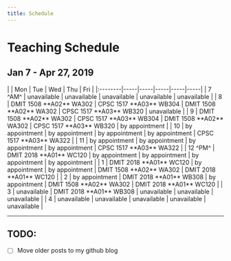 ```yaml
---
title: Schedule
---
```

# Teaching Schedule

<!-- 
|         | Mon | Tue | Wed | Thu | Fri |
|:--------|-----|-----|-----|-----|-----|
| 8 ^AM^  |  |  |  |  |  |
| 9       |  |  |  |  |  |
| 10      |  |  |  |  |  |
| 11      |  |  |  |  |  |
| 12 ^PM^ |  |  |  |  |  |
| 1       |  |  |  |  |  |
| 2       |  |  |  |  |  |
| 3       |  |  |  |  |  |
| 4       |  |  |  |  |  |
| 5       |  |  |  |  |  |
 -->

## Jan 7 - Apr 27, 2019

<td-color yellow="1508 A02" green="2018 A01" blue="1517 A03">
|         | Mon | Tue | Wed | Thu | Fri |
|:--------|-----|-----|-----|-----|-----|
| 7 ^AM^  | unavailable | unavailable | unavailable | unavailable | unavailable |
| 8       | DMIT 1508 **A02** WA302 | CPSC 1517 **A03** WB304 | DMIT 1508 **A02** WA302 | CPSC 1517 **A03** WB320 | unavailable |
| 9       | DMIT 1508 **A02** WA302 | CPSC 1517 **A03** WB304 | DMIT 1508 **A02** WA302 | CPSC 1517 **A03** WB320 | by appointment |
| 10      | by appointment | by appointment | by appointment | by appointment | CPSC 1517 **A03** WA322 |
| 11      | by appointment | by appointment | by appointment | by appointment | CPSC 1517 **A03** WA322 |
| 12 ^PM^ | DMIT 2018 **A01** WC120 | by appointment | by appointment | by appointment | by appointment |
| 1       | DMIT 2018 **A01** WC120 | by appointment | by appointment | DMIT 1508 **A02** WA302 | DMIT 2018 **A01** WC120 |
| 2       | by appointment | DMIT 2018 **A01** WB308 | by appointment | DMIT 1508 **A02** WA302 | DMIT 2018 **A01** WC120 |
| 3       | unavailable | DMIT 2018 **A01** WB308 | unavailable | unavailable | unavailable |
| 4       | unavailable | unavailable | unavailable | unavailable | unavailable |
</td-color>

<!--
<td-color yellow="1508 A01" green="2018 A01" blue="1517 A03">
|         | Mon | Tue | Wed | Thu | Fri |
|:--------|-----|-----|-----|-----|-----|
| 8 ^AM^  |     | CPSC 1517 **A03** WB304 |     | CPSC 1517 **A03** WB320 |     |
| 9       |     | CPSC 1517 **A03** WB304 |     | CPSC 1517 **A03** WB320 |     |
| 10      | DMIT 1508 **A01** WA320 | DMIT 1508 **A01** WB308 |     |     | CPSC 1517 **A03** WA322 |
| 11      | DMIT 1508 **A01** WA320 | DMIT 1508 **A01** WB308 | DMIT 1508 **A01** WC304 |     | CPSC 1517 **A03** WA322 |
| 12 ^PM^ | DMIT 2018 **A01** WC120 |     | DMIT 1508 **A01** WC304 |     |     |
| 1       | DMIT 2018 **A01** WC120 |     |     |     |     |
| 2       |     | DMIT 2018 **A01** WB308 |     |     | DMIT 2018 **A01** WC120 |
| 3       |     | DMIT 2018 **A01** WB308 |     |     | DMIT 2018 **A01** WC120 |
| 4       |     |     |     |     |     |
| 5       |     |     |     |     |     |
</td-color>
-->
<!--
## Sept 4 - Dec 8, 2018

<-td-color yellow="1508 A01" green="2018 A01" blue="2018 A02">
|       | Mon | Tue | Wed | Thu | Fri |
|:------|-----|-----|-----|-----|-----|
| 8 ^AM^  |  |  | DMIT 1508 **A01** WB320 |  | DMIT 1508 **A01** WB320 |
| 9       | DMIT 1508 **A01** WB320 |  | DMIT 1508 **A01** WB320 |  | DMIT 1508 **A01** WB320 |
| 10      | DMIT 1508 **A01** WB320 | DMIT 2018 **A02** WA320 |  | DMIT 2018 **A01** WB320 |  |
| 11      |  | DMIT 2018 **A02** WA320 |  | DMIT 2018 **A01** WB320 |  |
| 12 ^PM^ |  |  |  |  | DMIT 2018 **A01** WB320 |
| 1       |  |  |  | DMIT 2018 **A02** WA320 | DMIT 2018 **A01** WB320 |
| 2       |  |  |  | DMIT 2018 **A02** WA320 |  |
| 3       | DMIT 2018 **A02** WA302 | DMIT 2018 **A01** WA302 |  |  |  |
| 4       | DMIT 2018 **A02** WA302 | DMIT 2018 **A01** WA302 |  |  |  |
| 5       |  |  |  |  |  |
<-/td-color>
-->

----

## TODO:

- [ ] Move older posts to my github blog
